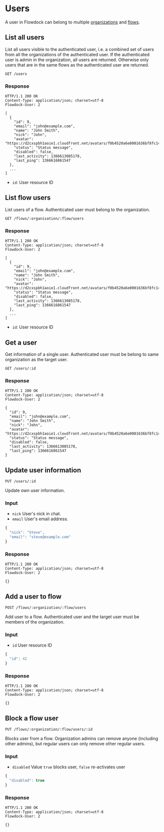 # Users

A user in Flowdock can belong to multiple [organizations](Organizations) and [flows](Flows).

## List all users

List all users visible to the authenticated user, i.e. a combined set of users from all the organizations of the authenticated user. If the authenticated user is admin in the organization, all users are returned. Otherwise only users that are in the same flows as the authenticated user are returned.

```
GET /users
```

### Response
```
HTTP/1.1 200 OK
Content-Type: application/json; charset=utf-8
Flowdock-User: 2
```
```
[
  {
    "id": 9,
    "email": "john@example.com",
    "name": "John Smith",
    "nick": "John",
    "avatar": "https://d2cxspbh1aoie1.cloudfront.net/avatars/f0b4520a6e0001636bf8fc1431af151c/",
    "status": "Status message",
    "disabled": false,
    "last_activity": 1366613085178,
    "last_ping": 1366616861547
  },
  ...
]
```

* `id`: User resource ID

## List flow users

List users of a flow. Authenticated user must belong to the organization.

```
GET /flows/:organisation/:flow/users
```

### Response
```
HTTP/1.1 200 OK
Content-Type: application/json; charset=utf-8
Flowdock-User: 2
```
```
[
  {
    "id": 9,
    "email": "john@example.com",
    "name": "John Smith",
    "nick": "John",
    "avatar": "https://d2cxspbh1aoie1.cloudfront.net/avatars/f0b4520a6e0001636bf8fc1431af151c/",
    "status": "Status message",
    "disabled": false,
    "last_activity": 1366613085178,
    "last_ping": 1366616861547
  },
  ...
]
```

* `id`: User resource ID

## Get a user

Get information of a single user. Authenticated user must be belong to same organization as the target user.

```
GET /users/:id
```

### Response
```
HTTP/1.1 200 OK
Content-Type: application/json; charset=utf-8
Flowdock-User: 2
```
```
{
  "id": 9,
  "email": "john@example.com",
  "name": "John Smith",
  "nick": "John",
  "avatar": "https://d2cxspbh1aoie1.cloudfront.net/avatars/f0b4520a6e0001636bf8fc1431af151c/",
  "status": "Status message",
  "disabled": false,
  "last_activity": 1366613085178,
  "last_ping": 1366616861547
}
```

## Update user information
```
PUT /users/:id
```
Update own user information.

### Input
* `nick`
  User's nick in chat.
* `email`
  User's email address.

```javascript
{
  "nick": "Steve",
  "email": "steve@example.com"
}
```

### Response
```
HTTP/1.1 200 OK
Content-Type: application/json; charset=utf-8
Flowdock-User: 2
```
```
{}
```

## Add a user to flow
```
POST /flows/:organization/:flow/users
```
Add user to a flow. Authenticated user and the target user must be members of the organization.

### Input
* `id`
  User resource ID

```javascript
{
  "id": 42
}
```

### Response
```
HTTP/1.1 200 OK
Content-Type: application/json; charset=utf-8
Flowdock-User: 2
```
```
{}
```


## Block a flow user
```
PUT /flows/:organization/:flow/users/:id
```
Blocks user from a flow. Organization admins can remove anyone (including other admins), but regular users can only remove other regular users.

### Input
* `disabled`
  Value `true` blocks user, `false` re-activates user

```javascript
{
  "disabled": true
}
```

### Response
```
HTTP/1.1 200 OK
Content-Type: application/json; charset=utf-8
Flowdock-User: 2
```
```
{}
```
